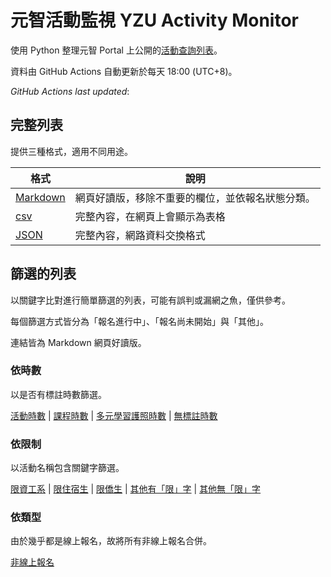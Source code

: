 # 元智活動監視 YZU Activity Monitor

使用 Python 整理元智 Portal 上公開的[活動查詢列表](https://portalx.yzu.edu.tw/PortalSocialVB/FMain/PageActivityAll.aspx)。

資料由 GitHub Actions 自動更新於每天 18:00 (UTC+8)。

*GitHub Actions last updated*: <!--START_GA_LAST_UPDATED--><!--END_GA_LAST_UPDATED-->

## 完整列表

提供三種格式，適用不同用途。

| 格式                            | 說明                       |
|-------------------------------|--------------------------|
| [Markdown](data/full/full.md) | 網頁好讀版，移除不重要的欄位，並依報名狀態分類。 |
| [csv](data/full/full.csv)     | 完整內容，在網頁上會顯示為表格          |
| [JSON](data/full/full.json)   | 完整內容，網路資料交換格式            |

## 篩選的列表

以關鍵字比對進行簡單篩選的列表，可能有誤判或漏網之魚，僅供參考。

每個篩選方式皆分為「報名進行中」、「報名尚未開始」與「其他」。

連結皆為 Markdown 網頁好讀版。

### 依時數

以是否有標註時數篩選。

[活動時數](data/by-hour/activity-hours.md) | [課程時數](data/by-hour/course-hours.md) | [多元學習護照時數](data/by-hour/diverse-learning.md) | [無標註時數](data/by-hour/no-hour.md)

### 依限制

以活動名稱包含關鍵字篩選。

[限資工系](data/by-limitation/for-cs-student.md) | [限住宿生](data/by-limitation/for-dorm-student.md) | [限僑生](data/by-limitation/for-oc-student.md) | [其他有「限」字](data/by-limitation/other-limitation.md) | [其他無「限」字](data/by-limitation/no-limitation.md)

### 依類型

由於幾乎都是線上報名，故將所有非線上報名合併。

[非線上報名](data/by-type/non-online-signup.md)

